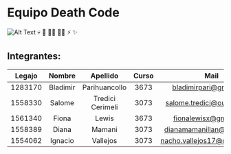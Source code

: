 # Equipo Death Code
![Alt Text](https://i.giphy.com/media/3pTtbLJ7Jd0YM/giphy.gif)
:skull: :memo: :man_technologist: :woman_technologist: :zap: :sparkles:
## Integrantes:
| Legajo  | Nombre   | Apellido         | Curso | Mail                         |
| :-----: | :------: | :--------------: | :---: | :--------------------------: |
| 1283170 | Bladimir | Parihuancollo    | 3673  | bladimirpari@gmail.com       |
| 1558330 | Salome   | Tredici Cerimeli | 3073  | salome.tredici@outlook.com   |
| 1561340 | Fiona    | Lewis            | 3673  | fionalewisx@gmail.com        |
| 1558389 | Diana    | Mamani           | 3073  | dianamamanillan@gmail.com    |
| 1554062 | Ignacio  | Vallejos         | 3073  | nacho.vallejos17@outlook.com |